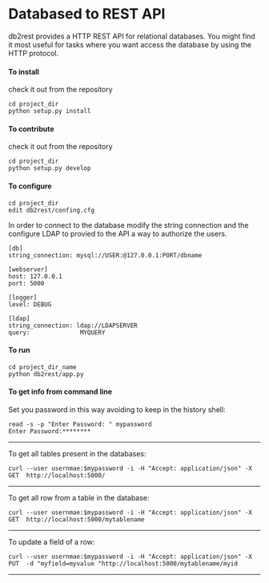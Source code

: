 Databased to REST API
=====================

db2rest provides a HTTP REST API for relational databases. You might find
it most useful for tasks where you want access the database by using the HTTP
protocol.


#### To install
	
check it out from the repository
	
	cd project_dir
	python setup.py install

#### To contribute

check it out from the repository
	
	cd project_dir
	python setup.py develop

#### To configure
	
	cd project_dir	
	edit db2rest/confing.cfg
	
In order to connect to the database modify the string connection and the configure LDAP to provied to the API a way to authorize the users.   
	
	[db]
	string_connection: mysql://USER:@127.0.0.1:PORT/dbname

	[webserver]
	host: 127.0.0.1
	port: 5000

	[logger]
	level: DEBUG

	[ldap]
	string_connection: ldap://LDAPSERVER
	query:				MYQUERY
	
#### To run
	
	cd project_dir_name
	python db2rest/app.py


#### To get info from command line
Set you password in this way avoiding to keep in the history shell:
	
	read -s -p "Enter Password: " mypassword
	Enter Password:********
	
***

To get all tables present in the databases:
	
			
	curl --user usernmae:$mypassword -i -H "Accept: application/json" -X GET  http://localhost:5000/  
	
	
***

To get all row from a table in the database:
	
	curl --user usernmae:$mypassword -i -H "Accept: application/json" -X GET  http://localhost:5000/mytablename 
	
	
***

To update a field of a row:
		
	curl --user usernmae:$mypassword -i -H "Accept: application/json" -X PUT  -d "myfield=myvalue "http://localhost:5000/mytablename/myid 
	
***	
		
	
	
